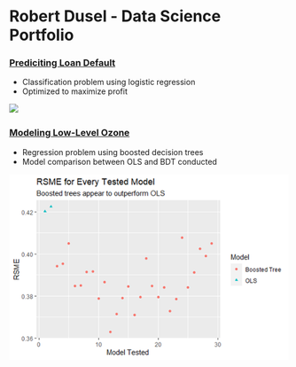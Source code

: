 # Robert Dusel - Data Science Portfolio

### [Prediciting Loan Default](https://github.com/math-junky/Loan_Default_Prediction)
* Classification problem using logistic regression
* Optimized to maximize profit

![](Max_Profit.png)

### [Modeling Low-Level Ozone](https://github.com/math-junky/Modeling_Ozone)
* Regression problem using boosted decision trees
* Model comparison between OLS and BDT conducted

![](https://github.com/math-junky/Robert_Portfolio/blob/main/images/Model_Comparison.png)

